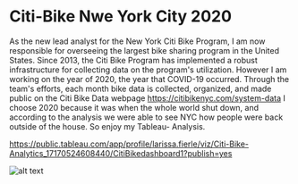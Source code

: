 # Citi-Bike Nwe York City 2020


As the new lead analyst for the New York Citi Bike Program, I am now responsible for overseeing the largest bike sharing program in the United States.
Since 2013, the Citi Bike Program has implemented a robust infrastructure for collecting data on the program's utilization. 
However I am working on the year of 2020, the year that COVID-19 occurred. Through the team's efforts, each month bike data is collected, organized, and made public on the Citi Bike Data webpage https://citibikenyc.com/system-data 
I choose 2020 because it was when the whole world shut down, and according to the analysis we were able to see NYC how people were back outside of the house. So enjoy my Tableau- Analysis.

https://public.tableau.com/app/profile/larissa.fierle/viz/Citi-Bike-Analytics_17170524608440/CitiBikedashboard1?publish=yes


![alt text](https://static.bc-edx.com/data/dl-1-2/m18/lms/img/citi-bike-station-bikes.jpg)

